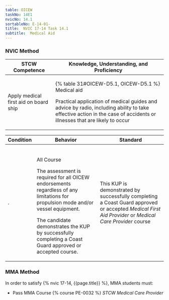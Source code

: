 ```yaml
---
table: OICEW
taskNo: 14E1
nvicNo: 14.1 
sortableNo: E-14-01-
title:  NVIC 17-14 Task 14.1
subtitle:  Medical Aid
---
```






### NVIC Method

<a style="display:none;" onclick="togglevisibility('nvic_methods')" >Show NVIC method.</a>

<div id='nvic_methods' class='show'>

<table>
<thead>
<tr>
<th class='forty'> STCW Competence </th>
<th class='sixty'> Knowledge, Understanding, and Proficiency </th>
</tr>
</thead>

<tbody>
<tr><td markdown='1'>

Apply medical first aid on board ship

</td><td markdown='1'>

{% table 31#OICEW-D5.1, OICEW-D5.1 %} Medical aid 

Practical application of medical guides and advice by radio, including ability to take effective action in the case of accidents or illnesses that are likely to occur

</td></tr>


</tbody>
</table>


<table>
<thead>
<tr><th class='twenty'>  Condition </th><th class='twenty'> Behavior </th><th  class='sixty'>Standard </th></tr>
</thead>
<tbody >



<tr><td markdown='1'>

.

</td><td markdown='1'>


<br>

<div class="tooltip" markdown='1'>

All Course

The assessment is required for all OICEW endorsements regardless of any limitations for propulsion mode and/or vessel equipment.

The candidate demonstrates the KUP by successfully completing a Coast Guard approved or accepted course.

</div>


</td><td markdown='1'>

This KUP is demonstrated by successfully completing a Coast Guard approved or accepted *Medical First Aid Provider* or *Medical Care Provider* course

</td></tr>
</tbody>
</table>
</div>


### MMA Method

In order to satisfy  {% nvic 17-14, {{page.title}}  %}, MMA students must:

* Pass MMA Course {% course PE-0032 %}  *STCW Medical Care Provider*